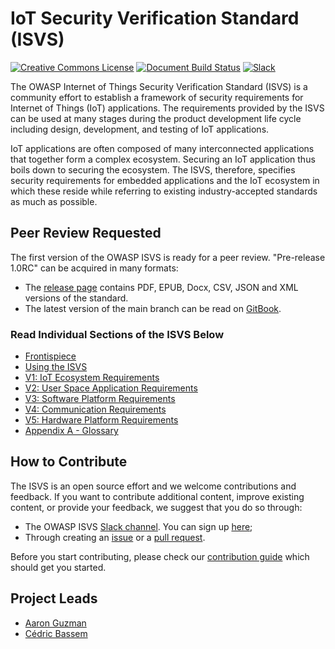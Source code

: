 # IoT Security Verification Standard (ISVS)

[![Creative Commons License](https://licensebuttons.net/l/by-sa/4.0/88x31.png)](https://creativecommons.org/licenses/by-sa/4.0/ "CC BY-SA 4.0")
[![Document Build Status](https://github.com/OWASP/IoT-Security-Verification-Standard-ISVS/workflows/Document%20Build/badge.svg)](https://github.com/OWASP/IoT-Security-Verification-Standard-ISVS/actions?workflow%3A"Document+Build")
[![Slack](https://img.shields.io/badge/chat%20on-slack-46BC99.svg)](https://owasp.slack.com/messages/project-isvs)


The OWASP Internet of Things Security Verification Standard (ISVS) is a community effort to establish a framework of security requirements for Internet of Things (IoT) applications. The requirements provided by the ISVS can be used at many stages during the product development life cycle including design, development, and testing of IoT applications.

IoT applications are often composed of many interconnected applications that together form a complex ecosystem. Securing an IoT application thus boils down to securing the ecosystem. The ISVS, therefore, specifies security requirements for embedded applications and the IoT ecosystem in which these reside while referring to existing industry-accepted standards as much as possible.

## Peer Review Requested
The first version of the OWASP ISVS is ready for a peer review. "Pre-release 1.0RC" can be acquired in many formats:

* The [release page](https://github.com/OWASP/IoT-Security-Verification-Standard-ISVS/releases) contains PDF, EPUB, Docx, CSV, JSON and XML versions of the standard.
* The latest version of the main branch can be read on [GitBook](https://owasp-isvs.gitbook.io/owasp-isvs-pr).

### Read Individual Sections of the ISVS Below
* [Frontispiece](https://github.com/OWASP/IoT-Security-Verification-Standard-ISVS/blob/master/en/0x01-Frontispiece.md)
* [Using the ISVS](https://github.com/OWASP/IoT-Security-Verification-Standard-ISVS/blob/master/en/Using_ISVS.md)
* [V1: IoT Ecosystem Requirements](https://github.com/OWASP/IoT-Security-Verification-Standard-ISVS/blob/master/en/V1-IoT_Ecosystem_Requirements.md)
* [V2: User Space Application Requirements](https://github.com/OWASP/IoT-Security-Verification-Standard-ISVS/blob/master/en/V2-User_Space_Application_Requirements.md)
* [V3: Software Platform Requirements](https://github.com/OWASP/IoT-Security-Verification-Standard-ISVS/blob/master/en/V3-Software_Platform_Requirements.md)
* [V4: Communication Requirements](https://github.com/OWASP/IoT-Security-Verification-Standard-ISVS/blob/master/en/V4-Communication_Requirements.md)
* [V5: Hardware Platform Requirements](https://github.com/OWASP/IoT-Security-Verification-Standard-ISVS/blob/master/en/V5-Hardware_Platform_Requirements.md)
* [Appendix A - Glossary](https://github.com/OWASP/IoT-Security-Verification-Standard-ISVS/blob/master/en/Appendix_A-Glossary.md)

## How to Contribute
The ISVS is an open source effort and we welcome contributions and feedback. If you want to contribute additional content, improve existing content, or provide your feedback, we suggest that you do so through:

* The OWASP ISVS [Slack channel](https://owasp.slack.com/messages/project-isvs/details/). You can sign up [here](https://owasp.slack.com/join/shared_invite/zt-g398htpy-AZ40HOM1WUOZguJKbblqkw#/);
* Through creating an [issue](https://github.com/OWASP/IoT-Security-Verification-Standard-ISVS/issues) or a [pull request](https://github.com/OWASP/IoT-Security-Verification-Standard-ISVS/pulls).

Before you start contributing, please check our [contribution guide](https://github.com/OWASP/IoT-Security-Verification-Standard-ISVS/blob/master/Contributing.md "Contribution Guide") which should get you started.

## Project Leads
* [Aaron Guzman](mailto:aaron.guzman@owasp.org)
* [Cédric Bassem](mailto:cedric.bassem@owasp.org)
